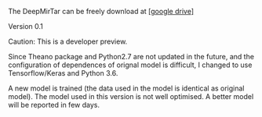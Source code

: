 
The DeepMirTar can be freely download at [[google drive]](https://drive.google.com/file/d/0B4PV4VdE3SMaSDVKeDlEYXBUMkE/view?usp=sharing)

Version 0.1

Caution: This is a developer preview. 

Since Theano package and Python2.7 are not updated in the future, and the configuration of dependences of orignal model is difficult, I changed to use Tensorflow/Keras and Python 3.6. 

A new model is trained (the data used in the model is identical as original model). The model used in this version is not well optimised. A better model will be reported in few days. 
